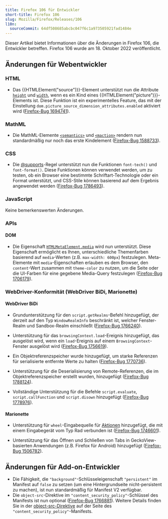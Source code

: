 ```yaml
---
title: Firefox 106 für Entwickler
short-title: Firefox 106
slug: Mozilla/Firefox/Releases/106
l10n:
  sourceCommit: 64df508685abcbc047f6c1a973505921fad1484e
---
```


Dieser Artikel bietet Informationen über die Änderungen in Firefox 106, die Entwickler betreffen. Firefox 106 wurde am 18. Oktober 2022 veröffentlicht.

## Änderungen für Webentwickler

### HTML

- Das {{HTMLElement("source")}}-Element unterstützt nun die Attribute [`height`](/de/docs/Web/HTML/Reference/Elements/source#height) und [`width`](/de/docs/Web/HTML/Reference/Elements/source#width), wenn es ein Kind eines {{HTMLElement("picture")}}-Elements ist.
  Diese Funktion ist ein experimentelles Feature, das mit der Einstellung `dom.picture_source_dimension_attributes.enabled` aktiviert wird ([Firefox-Bug 1694741](https://bugzil.la/1694741)).

### MathML

- Die MathML-Elemente [`<semantics>`](/de/docs/Web/MathML/Reference/Element/semantics) und [`<maction>`](/de/docs/Web/MathML/Reference/Element/maction) rendern nun standardmäßig nur noch das erste Kindelement ([Firefox-Bug 1588733](https://bugzil.la/1588733)).

### CSS

- Die [@supports](/de/docs/Web/CSS/@supports)-Regel unterstützt nun die Funktionen `font-tech()` und `font-format()`.
  Diese Funktionen können verwendet werden, um zu testen, ob ein Browser eine bestimmte Schriftart-Technologie oder ein Format unterstützt, und CSS-Stile können basierend auf dem Ergebnis angewendet werden ([Firefox-Bug 1786493](https://bugzil.la/1786493)).

### JavaScript

Keine bemerkenswerten Änderungen.

### APIs

#### DOM

- Die Eigenschaft [`HTMLMetaElement.media`](/de/docs/Web/API/HTMLMetaElement/media) wird nun unterstützt. Diese Eigenschaft ermöglicht es Ihnen, unterschiedliche Themenfarben basierend auf `media`-Werten (z.B. `max-width: 600px`) festzulegen.
  Meta-Elemente mit `media`-Eigenschaften erlauben es dem Browser, den `content`-Wert zusammen mit `theme-color` zu nutzen, um die Seite oder die UI-Farben für eine gegebene Media-Query festzulegen ([Firefox-Bug 1706179](https://bugzil.la/1706179)).

### WebDriver-Konformität (WebDriver BiDi, Marionette)

#### WebDriver BiDi

- Grundunterstützung für den `script.getRealms`-Befehl hinzugefügt, der derzeit auf den Typ `WindowRealmInfo` beschränkt ist, welcher Fenster-Realm und Sandbox-Realm einschließt ([Firefox-Bug 1766240](https://bugzil.la/1766240)).

- Unterstützung für das `browsingContext.load`-Ereignis hinzugefügt, das ausgelöst wird, wenn ein `load`-Ereignis auf einem `BrowsingContext`-Fenster ausgelöst wird ([Firefox-Bug 1756619](https://bugzil.la/1756619)).

- Ein Objektreferenzspeicher wurde hinzugefügt, um starke Referenzen für serialisierte entfernte Werte zu halten ([Firefox-Bug 1770736](https://bugzil.la/1770736)).

- Unterstützung für die Deserialisierung von Remote-Referenzen, die im Objektreferenzspeicher erstellt wurden, hinzugefügt ([Firefox-Bug 1788124](https://bugzil.la/1788124)).

- Vollständige Unterstützung für die Befehle `script.evaluate`, `script.callFunction` und `script.disown` hinzugefügt ([Firefox-Bug 1778976](https://bugzil.la/1778976)).

#### Marionette

- Unterstützung für `wheel`-Eingabequelle für [Aktionen](https://w3c.github.io/webdriver/webdriver-spec.html#actions) hinzugefügt, die mit einem Eingabegerät vom Typ Rad verbunden ist ([Firefox-Bug 1746601](https://bugzil.la/1746601)).

- Unterstützung für das Öffnen und Schließen von Tabs in GeckoView-basierten Anwendungen (z.B. Firefox für Android) hinzugefügt ([Firefox-Bug 1506782](https://bugzil.la/1506782)).

## Änderungen für Add-on-Entwickler

- Die Fähigkeit, die `"background"`-Schlüsseleigenschaft `"persistent"` im Manifest auf `false` zu setzen (um eine Hintergrundseite nicht-persistent zu machen), ist nun standardmäßig für Manifest V2 verfügbar.
- Die `object-src`-Direktive im `"content_security_policy"`-Schlüssel des Manifests ist nun optional ([Firefox-Bug 1766881](https://bugzil.la/1766881)). Weitere Details finden Sie in der [object-src-Direktive](/de/docs/Mozilla/Add-ons/WebExtensions/manifest.json/content_security_policy#object-src_directive) auf der Seite des `"content_security_policy"`-Manifests.
